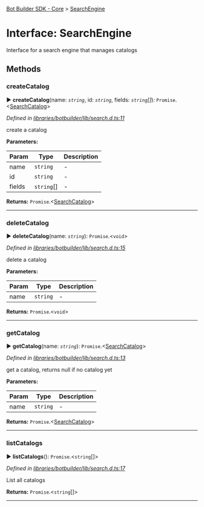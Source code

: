[Bot Builder SDK - Core](../README.md) > [SearchEngine](../interfaces/botbuilder.searchengine.md)



# Interface: SearchEngine


Interface for a search engine that manages catalogs


## Methods
<a id="createcatalog"></a>

###  createCatalog

► **createCatalog**(name: *`string`*, id: *`string`*, fields: *`string`[]*): `Promise`.<[SearchCatalog](botbuilder.searchcatalog.md)>



*Defined in [libraries/botbuilder/lib/search.d.ts:11](https://github.com/Microsoft/botbuilder-js/blob/0b16877/libraries/botbuilder/lib/search.d.ts#L11)*



create a catalog


**Parameters:**

| Param | Type | Description |
| ------ | ------ | ------ |
| name | `string`   |  - |
| id | `string`   |  - |
| fields | `string`[]   |  - |





**Returns:** `Promise`.<[SearchCatalog](botbuilder.searchcatalog.md)>





___

<a id="deletecatalog"></a>

###  deleteCatalog

► **deleteCatalog**(name: *`string`*): `Promise`.<`void`>



*Defined in [libraries/botbuilder/lib/search.d.ts:15](https://github.com/Microsoft/botbuilder-js/blob/0b16877/libraries/botbuilder/lib/search.d.ts#L15)*



delete a catalog


**Parameters:**

| Param | Type | Description |
| ------ | ------ | ------ |
| name | `string`   |  - |





**Returns:** `Promise`.<`void`>





___

<a id="getcatalog"></a>

###  getCatalog

► **getCatalog**(name: *`string`*): `Promise`.<[SearchCatalog](botbuilder.searchcatalog.md)>



*Defined in [libraries/botbuilder/lib/search.d.ts:13](https://github.com/Microsoft/botbuilder-js/blob/0b16877/libraries/botbuilder/lib/search.d.ts#L13)*



get a catalog, returns null if no catalog yet


**Parameters:**

| Param | Type | Description |
| ------ | ------ | ------ |
| name | `string`   |  - |





**Returns:** `Promise`.<[SearchCatalog](botbuilder.searchcatalog.md)>





___

<a id="listcatalogs"></a>

###  listCatalogs

► **listCatalogs**(): `Promise`.<`string`[]>



*Defined in [libraries/botbuilder/lib/search.d.ts:17](https://github.com/Microsoft/botbuilder-js/blob/0b16877/libraries/botbuilder/lib/search.d.ts#L17)*



List all catalogs




**Returns:** `Promise`.<`string`[]>





___


